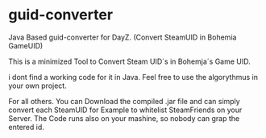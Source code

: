 # guid-converter
Java Based guid-converter for DayZ. (Convert SteamUID in Bohemia GameUID)

This is a minimized Tool to Convert Steam UID´s in Bohemja´s Game UID.

i dont find a working code for it in Java. Feel free to use the algorythmus in your own project.

For all others. You can Download the compiled .jar file and can simply convert each SteamUID for Example to whitelist SteamFriends
on your Server. The Code runs also on your mashine, so nobody can grap the entered id.

